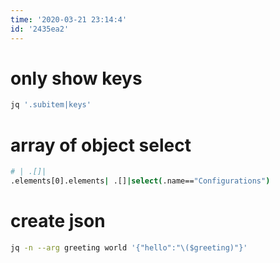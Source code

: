 ```yaml
---
time: '2020-03-21 23:14:4'
id: '2435ea2'
---
```


# only show keys
```bash
jq '.subitem|keys'
```
# array of object select
```bash
# | .[]|
.elements[0].elements| .[]|select(.name=="Configurations") 
```
# create json
```bash
jq -n --arg greeting world '{"hello":"\($greeting)"}'
```